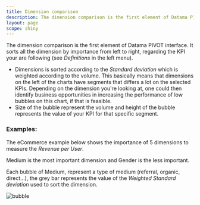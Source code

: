 ```yaml
---
title: Dimension comparison
description: The dimension comparison is the first element of Datama PIVOT interface. It sorts all the dimension by importance from left to right.
layout: page
scope: shiny
---
```


The dimension comparison is the first element of Datama PIVOT interface. It sorts all the dimension by importance from left to right, regarding the KPI your are following (see *Definitions* in the left menu).

* Dimensions is sorted according to the *Standard deviation* which is weighted according to the volume. This basically means that dimensions on the left of the charts have segments that differs a lot on the selected KPIs. Depending on the dimension you're looking at, one could then identify business opportunities in increasing the performance of low bubbles on this chart, if that is feasible.  
* Size of the bubble represent the volume and height of the bubble represents the value of your KPI for that specific segment.


### Examples:

The eCommerce example below shows the importance of 5 dimensions to measure the *Revenue per User*.

Medium is the most important dimension and Gender is the less important.

Each bubble of Medium, represent a type of medium (referral, organic, direct…), the grey bar represents the value of the *Weighted Standard deviation* used to sort the dimension.

![bubble]({{site.url}}/{{site.baseurl}}/core_app/pivot/web_application/dashboard/dimension_importance/images/DimensionImportance-1-1024x312.jpg)
